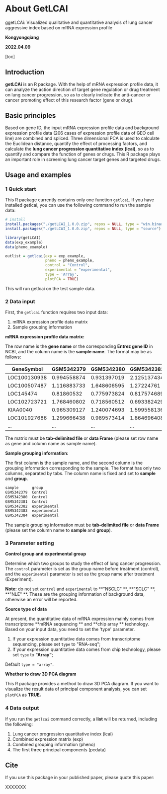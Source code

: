 # About GetLCAI

ggetLCAi: Visualized qualitative and quantitative analysis of lung cancer aggressive index based on mRNA expression profile

**Kongyongqiang**

**2022.04.09**

[toc]

<div style="page-break-after: always;"></div>

## Introduction

**getLCAi** is an R package. With the help of mRNA expression profile data, it can analyze the action direction of target gene regulation or drug treatment on lung cancer progression, so as to clearly indicate the anti-cancer or cancer promoting effect of this research factor (gene or drug).



## Basic principles

Based on gene ID, the input mRNA expression profile data and background expression profile data (206 cases of expression profile data of GEO cell line) are combined and spliced. Three dimensional PCA is used to calculate the Euclidean distance, quantify the effect of processing factors, and calculate the **lung cancer progression quantitative index (lcai)**, so as to quantify and compare the function of genes or drugs. This R package plays an important role in screening lung cancer target genes and targeted drugs.



## Usage and examples

### 1 Quick start

This R package currently contains only one function `getlcai`. If you have installed getlcai, you can use the following command to run the sample data:

```R
# install
install.packages("./getLCAI_1.0.0.zip", repos = NULL, type = "win.binary")  # Windows
install.packages("./getLCAI_1.0.0.zip", repos = NULL, type = "source")      # Linux

library(getLCAI)
data(exp_example)
data(pheno_example)

outlist = getlcai(exp = exp_example,
                  pheno = pheno_example,
                  control = "Control",
                  experimental = "experimental",
                  type = 'Array',
                  plotPCA = TRUE)

```

This will run getlcai on the test sample data.



### 2 Data input

First, the `getlcai` function requires two input data:

1. mRNA expression profile data matrix
2. Sample grouping information



**mRNA expression profile data matrix:** 

The row name is the **gene name** or the corresponding **Entrez gene ID** in NCBI, and the column name is the **sample name**. The format may be as follows:

| GeneSymbol   | GSM5342379  | GSM5342380  | GSM5342381  | GSM5342382  | GSM5342383  | ...  |
| ------------ | ----------- | ----------- | ----------- | ----------- | ----------- | ---- |
| LOC100130938 | 0.994558874 | 0.931397019 | 2.125137434 | 1.767203536 | 0.941941061 | ...  |
| LOC100507487 | 1.116883733 | 1.648606595 | 1.27224761  | 1.081941137 | 1.478542392 | ...  |
| LOC145474    | 0.81860532  | 0.775973824 | 0.817574689 | 0.796898111 | 0.924279372 | ...  |
| LOC102723721 | 1.768460802 | 0.718560512 | 0.693382429 | 0.695313642 | 2.204265267 | ...  |
| KIAA0040     | 0.965309127 | 1.240074693 | 1.599558136 | 1.809424488 | 2.959996653 | ...  |
| LOC101927686 | 1.299666438 | 0.989573414 | 1.864696408 | 1.562472787 | 2.188632799 | ...  |
| ...          | ...         | ...         | ...         | ...         | ...         | ...  |

The matrix must be **tab-delimited file** or **data Frame** (please set row name as gene and column name as sample name).



**Sample grouping information:**

The first column is the sample name, and the second column is the grouping information corresponding to the sample. The format has only two columns, separated by tabs. The column name is fixed and set to **sample** and **group**.

```R
sample		group
GSM5342379	Control
GSM5342380	Control
GSM5342381	Control
GSM5342382	experimental
GSM5342383	experimental
GSM5342384	experimental

```

The sample grouping information must be **tab-delimited file** or **data Frame** (please set the column name to **sample** and **group**).



### 3 Parameter setting

**Control group and experimental group**

Determine which two groups to study the effect of lung cancer progression. The `control` parameter is set as the group name before treatment (control), and the `experimental` parameter is set as the group name after treatment (Experiment).

**Note:** do not set `control` and `experimental` to **"NSCLC" **, **"SCLC" **, **"NLE" **. These are the grouping information of background data, otherwise an error will be reported.



**Source type of data**

At present, the quantitative data of mRNA expression mainly comes from transcriptome **mRNA sequencing ** and **chip array ** technology. Based on your input data, you need to set the 'type' parameter.

1. If your expression quantitative data comes from transcriptome sequencing, please set `type` to "RNA-seq";
2. If your expression quantitative data comes from chip technology, please set `type` to **"Array"**;

Default ` type = "array" `.



**Whether to draw 3D PCA diagram**

This R package provides a method to draw 3D PCA diagram. If you want to visualize the result data of principal component analysis, you can set `plotPCA` as **TRUE**。



### 4 Data output

If you run the `getlcai` command correctly, a **list** will be returned, including the following:

1.  Lung cancer progression quantitative index (lcai)
2.  Combined expression matrix (exp)
3.  Combined grouping information (pheno)
4.  The first three principal components (pcdata)



## Cite

If you use this package in your published paper, please quote this paper:

XXXXXXX
